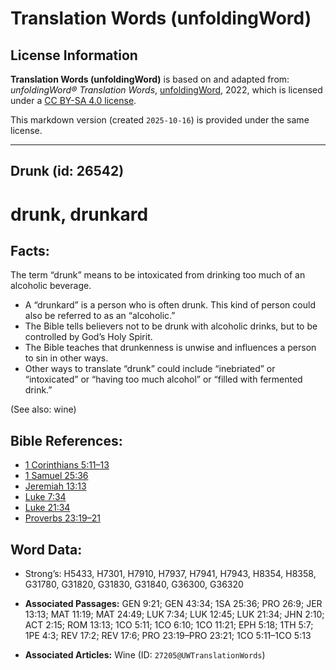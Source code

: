 # Translation Words (unfoldingWord)

## License Information

**Translation Words (unfoldingWord)** is based on and adapted from: _unfoldingWord® Translation Words_, [unfoldingWord](https://unfoldingword.org/utw), 2022, which is licensed under a [CC BY-SA 4.0 license](https://creativecommons.org/licenses/by-sa/4.0/legalcode.en).

This markdown version (created `2025-10-16`) is provided under the same license.



--------------------------------

## Drunk (id: 26542)

drunk, drunkard
===============

Facts:
------

The term “drunk” means to be intoxicated from drinking too much of an alcoholic beverage.

* A “drunkard” is a person who is often drunk. This kind of person could also be referred to as an “alcoholic.”
* The Bible tells believers not to be drunk with alcoholic drinks, but to be controlled by God’s Holy Spirit.
* The Bible teaches that drunkenness is unwise and influences a person to sin in other ways.
* Other ways to translate “drunk” could include “inebriated” or “intoxicated” or “having too much alcohol” or “filled with fermented drink.”

(See also: wine)

Bible References:
-----------------

* [1 Corinthians 5:11–13](https://ref.ly/1Cor5:11-1Cor5:13)
* [1 Samuel 25:36](https://ref.ly/1Sam25:36)
* [Jeremiah 13:13](https://ref.ly/Jer13:13)
* [Luke 7:34](https://ref.ly/Luke7:34)
* [Luke 21:34](https://ref.ly/Luke21:34)
* [Proverbs 23:19–21](https://ref.ly/Prov23:19-Prov23:21)

Word Data:
----------

* Strong’s: H5433, H7301, H7910, H7937, H7941, H7943, H8354, H8358, G31780, G31820, G31830, G31840, G36300, G36320

* **Associated Passages:** GEN 9:21; GEN 43:34; 1SA 25:36; PRO 26:9; JER 13:13; MAT 11:19; MAT 24:49; LUK 7:34; LUK 12:45; LUK 21:34; JHN 2:10; ACT 2:15; ROM 13:13; 1CO 5:11; 1CO 6:10; 1CO 11:21; EPH 5:18; 1TH 5:7; 1PE 4:3; REV 17:2; REV 17:6; PRO 23:19–PRO 23:21; 1CO 5:11–1CO 5:13
* **Associated Articles:** Wine (ID: `27205@UWTranslationWords`)

